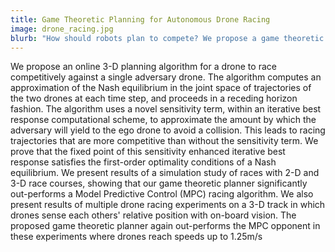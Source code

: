 ```yaml
---
title: Game Theoretic Planning for Autonomous Drone Racing
image: drone_racing.jpg
blurb: "How should robots plan to compete? We propose a game theoretic planner which allows drones to reason online about their opponents' actions during race scenarios."
---
```


We propose an online 3-D planning algorithm for a drone to race competitively against a single adversary drone.  The algorithm computes an approximation of the Nash equilibrium in the joint space of trajectories of the two drones at each time step, and proceeds in a receding horizon fashion. The algorithm uses a novel sensitivity term, within an iterative best response computational scheme, to approximate the amount by which the adversary will yield to the ego drone to avoid a collision. This leads to racing trajectories that are more competitive than without the sensitivity term. We prove that the fixed point of this sensitivity enhanced iterative best response satisfies the first-order optimality conditions of a Nash equilibrium. We present results of a simulation study of races with 2-D and 3-D race courses, showing that our game theoretic planner significantly out-performs a Model Predictive Control (MPC) racing algorithm. We also present results of multiple drone racing experiments on a 3-D track in which drones sense each others' relative position with on-board vision. The proposed game theoretic planner again out-performs the MPC opponent in these experiments where drones reach speeds up to 1.25m/s
